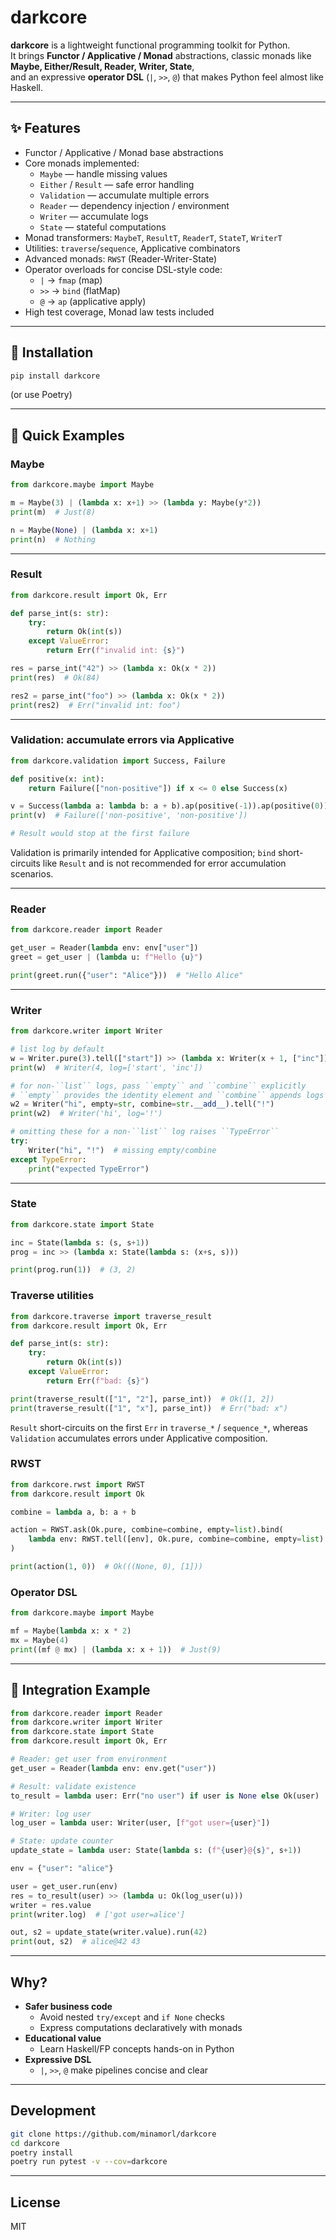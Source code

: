 # darkcore

**darkcore** is a lightweight functional programming toolkit for Python.  
It brings **Functor / Applicative / Monad** abstractions, classic monads like **Maybe, Either/Result, Reader, Writer, State**,  
and an expressive **operator DSL** (`|`, `>>`, `@`) that makes Python feel almost like Haskell.

---

## ✨ Features

- Functor / Applicative / Monad base abstractions
- Core monads implemented:
  - `Maybe` — handle missing values
  - `Either` / `Result` — safe error handling
  - `Validation` — accumulate multiple errors
  - `Reader` — dependency injection / environment
  - `Writer` — accumulate logs
  - `State` — stateful computations
- Monad transformers: `MaybeT`, `ResultT`, `ReaderT`, `StateT`, `WriterT`
- Utilities: `traverse`/`sequence`, Applicative combinators
- Advanced monads: `RWST` (Reader-Writer-State)
- Operator overloads for concise DSL-style code:
  - `|` → `fmap` (map)
  - `>>` → `bind` (flatMap)
  - `@` → `ap` (applicative apply)
- High test coverage, Monad law tests included

---

## 🚀 Installation

```bash
pip install darkcore
```

(or use Poetry)

---

## 🧪 Quick Examples

### Maybe

```python
from darkcore.maybe import Maybe

m = Maybe(3) | (lambda x: x+1) >> (lambda y: Maybe(y*2))
print(m)  # Just(8)

n = Maybe(None) | (lambda x: x+1)
print(n)  # Nothing
```

---

### Result

```python
from darkcore.result import Ok, Err

def parse_int(s: str):
    try:
        return Ok(int(s))
    except ValueError:
        return Err(f"invalid int: {s}")

res = parse_int("42") >> (lambda x: Ok(x * 2))
print(res)  # Ok(84)

res2 = parse_int("foo") >> (lambda x: Ok(x * 2))
print(res2)  # Err("invalid int: foo")
```

---

### Validation: accumulate errors via Applicative

```python
from darkcore.validation import Success, Failure

def positive(x: int):
    return Failure(["non-positive"]) if x <= 0 else Success(x)

v = Success(lambda a: lambda b: a + b).ap(positive(-1)).ap(positive(0))
print(v)  # Failure(['non-positive', 'non-positive'])

# Result would stop at the first failure
```

Validation is primarily intended for Applicative composition; `bind` short-circuits like `Result` and is not recommended for error accumulation scenarios.

---

### Reader

```python
from darkcore.reader import Reader

get_user = Reader(lambda env: env["user"])
greet = get_user | (lambda u: f"Hello {u}")

print(greet.run({"user": "Alice"}))  # "Hello Alice"
```

---

### Writer

```python
from darkcore.writer import Writer

# list log by default
w = Writer.pure(3).tell(["start"]) >> (lambda x: Writer(x + 1, ["inc"]))
print(w)  # Writer(4, log=['start', 'inc'])

# for non-``list`` logs, pass ``empty`` and ``combine`` explicitly
# ``empty`` provides the identity element and ``combine`` appends logs
w2 = Writer("hi", empty=str, combine=str.__add__).tell("!")
print(w2)  # Writer('hi', log='!')

# omitting these for a non-``list`` log raises ``TypeError``
try:
    Writer("hi", "!")  # missing empty/combine
except TypeError:
    print("expected TypeError")
```

---

### State

```python
from darkcore.state import State

inc = State(lambda s: (s, s+1))
prog = inc >> (lambda x: State(lambda s: (x+s, s)))

print(prog.run(1))  # (3, 2)
```

### Traverse utilities

```python
from darkcore.traverse import traverse_result
from darkcore.result import Ok, Err

def parse_int(s: str):
    try:
        return Ok(int(s))
    except ValueError:
        return Err(f"bad: {s}")

print(traverse_result(["1", "2"], parse_int))  # Ok([1, 2])
print(traverse_result(["1", "x"], parse_int))  # Err("bad: x")
```

`Result` short-circuits on the first `Err` in `traverse_*` / `sequence_*`, whereas `Validation` accumulates errors under Applicative composition.

### RWST

```python
from darkcore.rwst import RWST
from darkcore.result import Ok

combine = lambda a, b: a + b

action = RWST.ask(Ok.pure, combine=combine, empty=list).bind(
    lambda env: RWST.tell([env], Ok.pure, combine=combine, empty=list)
)

print(action(1, 0))  # Ok(((None, 0), [1]))
```

### Operator DSL

```python
from darkcore.maybe import Maybe

mf = Maybe(lambda x: x * 2)
mx = Maybe(4)
print((mf @ mx) | (lambda x: x + 1))  # Just(9)
```

---

## 📖 Integration Example

```python
from darkcore.reader import Reader
from darkcore.writer import Writer
from darkcore.state import State
from darkcore.result import Ok, Err

# Reader: get user from environment
get_user = Reader(lambda env: env.get("user"))

# Result: validate existence
to_result = lambda user: Err("no user") if user is None else Ok(user)

# Writer: log user
log_user = lambda user: Writer(user, [f"got user={user}"])

# State: update counter
update_state = lambda user: State(lambda s: (f"{user}@{s}", s+1))

env = {"user": "alice"}

user = get_user.run(env)
res = to_result(user) >> (lambda u: Ok(log_user(u)))
writer = res.value
print(writer.log)  # ['got user=alice']

out, s2 = update_state(writer.value).run(42)
print(out, s2)  # alice@42 43
```

---

## Why?

- **Safer business code**  
  - Avoid nested `try/except` and `if None` checks  
  - Express computations declaratively with monads  
- **Educational value**  
  - Learn Haskell/FP concepts hands-on in Python  
- **Expressive DSL**  
  - `|`, `>>`, `@` make pipelines concise and clear  

---

## Development

```bash
git clone https://github.com/minamorl/darkcore
cd darkcore
poetry install
poetry run pytest -v --cov=darkcore
```

---

## License

MIT

